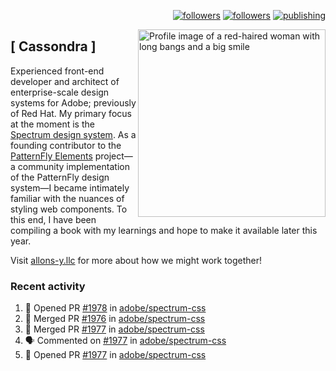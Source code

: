 <p align="right"><a rel="me" href="https://front-end.social/@castastrophe">
    <img alt="followers" title="Follow me on Mastodon" src="https://img.shields.io/mastodon/follow/109297102751309835?domain=https%3A%2F%2Ffront-end.social&label=Follow&logo=mastodon&logoColor=white&style=for-the-badge&labelColor=008080&color=006969"/></a>
  <a href="https://codepen.io/castastrophe/">
    <img alt="followers" title="Follow me on CodePen" src="https://img.shields.io/badge/16-1?color=640464&labelColor=7c007c&style=for-the-badge&logo=codepen&label=Follow"/></a>
<a href="https://castastrophe.medium.com/">
    <img alt="publishing" title="View articles on Medium" src="https://img.shields.io/badge/107-1?color=666&labelColor=444&label=subscribe&logo=medium&logoColor=white&style=for-the-badge"/></a>
    </p>
    
<img align="right" src="https://user-images.githubusercontent.com/1840295/209837133-f6b4d7a5-2117-4634-83b8-a635fb49a96a.png" height="300" alt="Profile image of a red-haired woman with long bangs and a big smile">

## [&nbsp;Cassondra&nbsp;]
    
Experienced front-end developer and architect of enterprise-scale design systems for Adobe; previously of Red Hat. My primary focus at the moment is the [Spectrum design system](https://github.com/adobe/spectrum-css). As a founding contributor to the [PatternFly&nbsp;Elements](https://github.com/patternfly/patternfly-elements) project&mdash;a community implementation of the PatternFly design system&mdash;I became intimately familiar with the nuances of styling web components. To this end, I have been compiling a book with my learnings and hope to make it available later this year.

Visit [allons-y.llc](http://allons-y.llc/) for more about how we might work together!

### Recent activity

<!--START_SECTION:activity-->
1. 💪 Opened PR [#1978](https://github.com/adobe/spectrum-css/pull/1978) in [adobe/spectrum-css](https://github.com/adobe/spectrum-css)
2. 🎉 Merged PR [#1976](https://github.com/adobe/spectrum-css/pull/1976) in [adobe/spectrum-css](https://github.com/adobe/spectrum-css)
3. 🎉 Merged PR [#1977](https://github.com/adobe/spectrum-css/pull/1977) in [adobe/spectrum-css](https://github.com/adobe/spectrum-css)
4. 🗣 Commented on [#1977](https://github.com/adobe/spectrum-css/issues/1977) in [adobe/spectrum-css](https://github.com/adobe/spectrum-css)
5. 💪 Opened PR [#1977](https://github.com/adobe/spectrum-css/pull/1977) in [adobe/spectrum-css](https://github.com/adobe/spectrum-css)
<!--END_SECTION:activity-->
